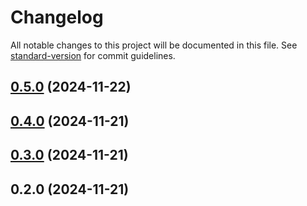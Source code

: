 # Changelog

All notable changes to this project will be documented in this file. See [standard-version](https://github.com/conventional-changelog/standard-version) for commit guidelines.

## [0.5.0](https://github.com/jpgelmi/frontend-grupo-1-IIC2173/compare/v0.4.0...v0.5.0) (2024-11-22)

## [0.4.0](https://github.com/jpgelmi/frontend-grupo-1-IIC2173/compare/v0.3.0...v0.4.0) (2024-11-21)

## [0.3.0](https://github.com/jpgelmi/frontend-grupo-1-IIC2173/compare/v0.2.0...v0.3.0) (2024-11-21)

## 0.2.0 (2024-11-21)
